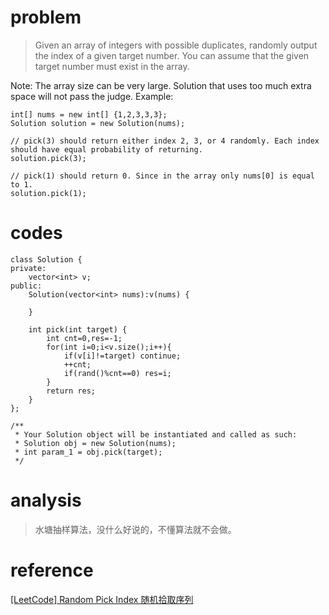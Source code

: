 # problem
> Given an array of integers with possible duplicates, randomly output the index of a given target number. You can assume that the given target number must exist in the array.

Note:
The array size can be very large. Solution that uses too much extra space will not pass the judge.
Example:
```
int[] nums = new int[] {1,2,3,3,3};
Solution solution = new Solution(nums);

// pick(3) should return either index 2, 3, or 4 randomly. Each index should have equal probability of returning.
solution.pick(3);

// pick(1) should return 0. Since in the array only nums[0] is equal to 1.
solution.pick(1);
```

# codes
```
class Solution {
private:
    vector<int> v;
public:
    Solution(vector<int> nums):v(nums) {
        
    }
    
    int pick(int target) {
        int cnt=0,res=-1;
        for(int i=0;i<v.size();i++){
            if(v[i]!=target) continue;
            ++cnt;
            if(rand()%cnt==0) res=i;
        }
        return res;
    }
};

/**
 * Your Solution object will be instantiated and called as such:
 * Solution obj = new Solution(nums);
 * int param_1 = obj.pick(target);
 */
```

# analysis
>水塘抽样算法，没什么好说的，不懂算法就不会做。

# reference
[[LeetCode] Random Pick Index 随机拾取序列][1]


[1]: http://www.cnblogs.com/grandyang/p/5875509.html